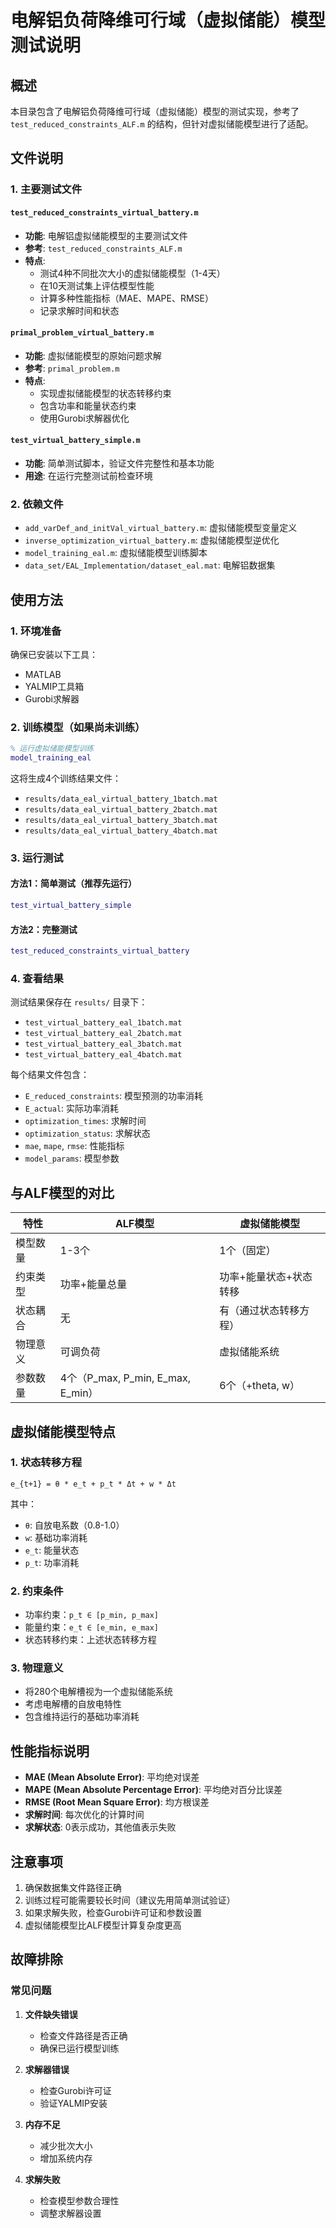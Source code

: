 # 电解铝负荷降维可行域（虚拟储能）模型测试说明

## 概述

本目录包含了电解铝负荷降维可行域（虚拟储能）模型的测试实现，参考了 `test_reduced_constraints_ALF.m` 的结构，但针对虚拟储能模型进行了适配。

## 文件说明

### 1. 主要测试文件

#### `test_reduced_constraints_virtual_battery.m`
- **功能**: 电解铝虚拟储能模型的主要测试文件
- **参考**: `test_reduced_constraints_ALF.m`
- **特点**: 
  - 测试4种不同批次大小的虚拟储能模型（1-4天）
  - 在10天测试集上评估模型性能
  - 计算多种性能指标（MAE、MAPE、RMSE）
  - 记录求解时间和状态

#### `primal_problem_virtual_battery.m`
- **功能**: 虚拟储能模型的原始问题求解
- **参考**: `primal_problem.m`
- **特点**:
  - 实现虚拟储能模型的状态转移约束
  - 包含功率和能量状态约束
  - 使用Gurobi求解器优化

#### `test_virtual_battery_simple.m`
- **功能**: 简单测试脚本，验证文件完整性和基本功能
- **用途**: 在运行完整测试前检查环境

### 2. 依赖文件

- `add_varDef_and_initVal_virtual_battery.m`: 虚拟储能模型变量定义
- `inverse_optimization_virtual_battery.m`: 虚拟储能模型逆优化
- `model_training_eal.m`: 虚拟储能模型训练脚本
- `data_set/EAL_Implementation/dataset_eal.mat`: 电解铝数据集

## 使用方法

### 1. 环境准备

确保已安装以下工具：
- MATLAB
- YALMIP工具箱
- Gurobi求解器

### 2. 训练模型（如果尚未训练）

```matlab
% 运行虚拟储能模型训练
model_training_eal
```

这将生成4个训练结果文件：
- `results/data_eal_virtual_battery_1batch.mat`
- `results/data_eal_virtual_battery_2batch.mat`
- `results/data_eal_virtual_battery_3batch.mat`
- `results/data_eal_virtual_battery_4batch.mat`

### 3. 运行测试

#### 方法1：简单测试（推荐先运行）
```matlab
test_virtual_battery_simple
```

#### 方法2：完整测试
```matlab
test_reduced_constraints_virtual_battery
```

### 4. 查看结果

测试结果保存在 `results/` 目录下：
- `test_virtual_battery_eal_1batch.mat`
- `test_virtual_battery_eal_2batch.mat`
- `test_virtual_battery_eal_3batch.mat`
- `test_virtual_battery_eal_4batch.mat`

每个结果文件包含：
- `E_reduced_constraints`: 模型预测的功率消耗
- `E_actual`: 实际功率消耗
- `optimization_times`: 求解时间
- `optimization_status`: 求解状态
- `mae`, `mape`, `rmse`: 性能指标
- `model_params`: 模型参数

## 与ALF模型的对比

| 特性 | ALF模型 | 虚拟储能模型 |
|------|---------|-------------|
| 模型数量 | 1-3个 | 1个（固定） |
| 约束类型 | 功率+能量总量 | 功率+能量状态+状态转移 |
| 状态耦合 | 无 | 有（通过状态转移方程） |
| 物理意义 | 可调负荷 | 虚拟储能系统 |
| 参数数量 | 4个（P_max, P_min, E_max, E_min） | 6个（+theta, w） |

## 虚拟储能模型特点

### 1. 状态转移方程
```
e_{t+1} = θ * e_t + p_t * Δt + w * Δt
```
其中：
- `θ`: 自放电系数（0.8-1.0）
- `w`: 基础功率消耗
- `e_t`: 能量状态
- `p_t`: 功率消耗

### 2. 约束条件
- 功率约束：`p_t ∈ [p_min, p_max]`
- 能量约束：`e_t ∈ [e_min, e_max]`
- 状态转移约束：上述状态转移方程

### 3. 物理意义
- 将280个电解槽视为一个虚拟储能系统
- 考虑电解槽的自放电特性
- 包含维持运行的基础功率消耗

## 性能指标说明

- **MAE (Mean Absolute Error)**: 平均绝对误差
- **MAPE (Mean Absolute Percentage Error)**: 平均绝对百分比误差
- **RMSE (Root Mean Square Error)**: 均方根误差
- **求解时间**: 每次优化的计算时间
- **求解状态**: 0表示成功，其他值表示失败

## 注意事项

1. 确保数据集文件路径正确
2. 训练过程可能需要较长时间（建议先用简单测试验证）
3. 如果求解失败，检查Gurobi许可证和参数设置
4. 虚拟储能模型比ALF模型计算复杂度更高

## 故障排除

### 常见问题

1. **文件缺失错误**
   - 检查文件路径是否正确
   - 确保已运行模型训练

2. **求解器错误**
   - 检查Gurobi许可证
   - 验证YALMIP安装

3. **内存不足**
   - 减少批次大小
   - 增加系统内存

4. **求解失败**
   - 检查模型参数合理性
   - 调整求解器设置
